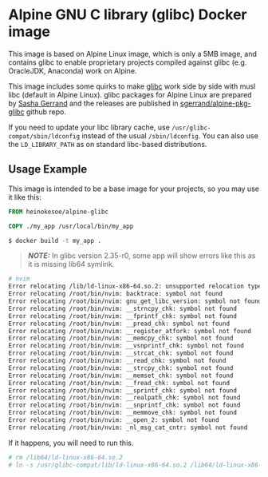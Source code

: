 Alpine GNU C library (glibc) Docker image
=========================================

This image is based on Alpine Linux image, which is only a 5MB image, and contains glibc to enable
proprietary projects compiled against glibc (e.g. OracleJDK, Anaconda) work on Alpine.

This image includes some quirks to make [glibc](https://www.gnu.org/software/libc/) work side by
side with musl libc (default in Alpine Linux). glibc packages for Alpine Linux are prepared by
[Sasha Gerrand](https://github.com/sgerrand) and the releases are published in
[sgerrand/alpine-pkg-glibc](https://github.com/sgerrand/alpine-pkg-glibc) github repo.

If you need to update your libc library cache, use `/usr/glibc-compat/sbin/ldconfig` instead of the usual `/sbin/ldconfig`. You can also use the `LD_LIBRARY_PATH` as on standard libc-based distributions.

Usage Example
-------------

This image is intended to be a base image for your projects, so you may use it like this:

```Dockerfile
FROM heinokesoe/alpine-glibc

COPY ./my_app /usr/local/bin/my_app
```

```sh
$ docker build -t my_app .
```

> **_NOTE:_** In glibc version 2.35-r0, some app will show errors like this as it is missing lib64 symlink.

```sh
# nvim
Error relocating /lib/ld-linux-x86-64.so.2: unsupported relocation type 37
Error relocating /root/bin/nvim: backtrace: symbol not found
Error relocating /root/bin/nvim: gnu_get_libc_version: symbol not found
Error relocating /root/bin/nvim: __strncpy_chk: symbol not found
Error relocating /root/bin/nvim: __fprintf_chk: symbol not found
Error relocating /root/bin/nvim: __pread_chk: symbol not found
Error relocating /root/bin/nvim: __register_atfork: symbol not found
Error relocating /root/bin/nvim: __memcpy_chk: symbol not found
Error relocating /root/bin/nvim: __vsnprintf_chk: symbol not found
Error relocating /root/bin/nvim: __strcat_chk: symbol not found
Error relocating /root/bin/nvim: __read_chk: symbol not found
Error relocating /root/bin/nvim: __strcpy_chk: symbol not found
Error relocating /root/bin/nvim: __memset_chk: symbol not found
Error relocating /root/bin/nvim: __fread_chk: symbol not found
Error relocating /root/bin/nvim: __sprintf_chk: symbol not found
Error relocating /root/bin/nvim: __realpath_chk: symbol not found
Error relocating /root/bin/nvim: __snprintf_chk: symbol not found
Error relocating /root/bin/nvim: __memmove_chk: symbol not found
Error relocating /root/bin/nvim: __open_2: symbol not found
Error relocating /root/bin/nvim: _nl_msg_cat_cntr: symbol not found
```

If it happens, you will need to run this.
```sh
# rm /lib64/ld-linux-x86-64.so.2
# ln -s /usr/glibc-compat/lib/ld-linux-x86-64.so.2 /lib64/ld-linux-x86-64.so.2
```
